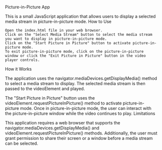 Picture-in-Picture App

This is a small JavaScript application that allows users to display a selected media stream in picture-in-picture mode.
How to Use

    Open the index.html file in your web browser.
    Click on the "Select Media Stream" button to select the media stream you want to display in picture-in-picture mode.
    Click on the "Start Picture in Picture" button to activate picture-in-picture mode.
    To exit picture-in-picture mode, click on the picture-in-picture window or click the "Exit Picture in Picture" button in the video player controls.

How it Works

The application uses the navigator.mediaDevices.getDisplayMedia() method to select a media stream to display. The selected media stream is then passed to the videoElement and played.

The "Start Picture in Picture" button uses the videoElement.requestPictureInPicture() method to activate picture-in-picture mode. Once in picture-in-picture mode, the user can interact with the picture-in-picture window while the video continues to play.
Limitations

This application requires a web browser that supports the navigator.mediaDevices.getDisplayMedia() and videoElement.requestPictureInPicture() methods. Additionally, the user must grant permission to share their screen or a window before a media stream can be selected.
